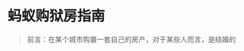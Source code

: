 # 蚂蚁购狱房指南

> 前言：在某个城市购置一套自己的房产，对于某些人而言，是结婚的 

<!--stackedit_data:
eyJoaXN0b3J5IjpbLTIwOTkxOTQ3NDMsMjYxNDczMjM5LDExNj
AyODk5OTMsODU2ODk0MjY5LDIxMzUwMjUwNjMsMTg1NTU1MjA2
MF19
-->